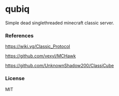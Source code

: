 # qubiq

Simple dead singlethreaded minecraft classic server.

### References

https://wiki.vg/Classic_Protocol

https://github.com/vexyl/MCHawk

https://github.com/UnknownShadow200/ClassiCube

### License
MIT
